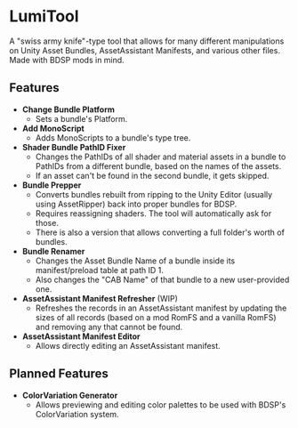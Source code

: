 # LumiTool

A "swiss army knife"-type tool that allows for many different manipulations on Unity Asset Bundles, AssetAssistant Manifests, and various other files. Made with BDSP mods in mind.

## Features

- **Change Bundle Platform**
  - Sets a bundle's Platform.
- **Add MonoScript**
  - Adds MonoScripts to a bundle's type tree.
- **Shader Bundle PathID Fixer**
  - Changes the PathIDs of all shader and material assets in a bundle to PathIDs from a different bundle, based on the names of the assets.
  - If an asset can't be found in the second bundle, it gets skipped.
- **Bundle Prepper**
  - Converts bundles rebuilt from ripping to the Unity Editor (usually using AssetRipper) back into proper bundles for BDSP.
  - Requires reassigning shaders. The tool will automatically ask for those.
  - There is also a version that allows converting a full folder's worth of bundles.
- **Bundle Renamer**
  - Changes the Asset Bundle Name of a bundle inside its manifest/preload table at path ID 1.
  - Also changes the "CAB Name" of that bundle to a new user-provided one.
- **AssetAssistant Manifest Refresher** (WIP)
  - Refreshes the records in an AssetAssistant manifest by updating the sizes of all records (based on a mod RomFS and a vanilla RomFS) and removing any that cannot be found.
- **AssetAssistant Manifest Editor**
  - Allows directly editing an AssetAssistant manifest.

## Planned Features

- **ColorVariation Generator**
  - Allows previewing and editing color palettes to be used with BDSP's ColorVariation system.